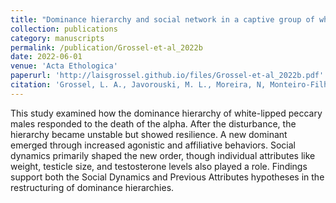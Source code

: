 ```yaml
---
title: "Dominance hierarchy and social network in a captive group of white-lipped peccary males: what happens after the alpha male leaves?"
collection: publications
category: manuscripts
permalink: /publication/Grossel-et-al_2022b
date: 2022-06-01
venue: 'Acta Ethologica'
paperurl: 'http://laisgrossel.github.io/files/Grossel-et-al_2022b.pdf'
citation: 'Grossel, L. A., Javorouski, M. L., Moreira, N, Monteiro-Filho, E. L. A. (2022b). "Dominance hierarchy and social network in a captive group of white-lipped peccary males: what happens after the alpha male leaves?" <i>Acta Ethologica</i> 25(2).'
---
```

This study examined how the dominance hierarchy of white-lipped peccary males responded to the death of the alpha. After the disturbance, the hierarchy became unstable but showed resilience. A new dominant emerged through increased agonistic and affiliative behaviors. Social dynamics primarily shaped the new order, though individual attributes like weight, testicle size, and testosterone levels also played a role. Findings support both the Social Dynamics and Previous Attributes hypotheses in the restructuring of dominance hierarchies.

